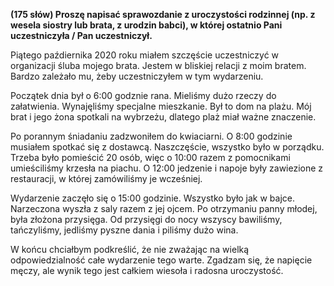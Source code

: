 **(175 słów) Proszę napisać sprawozdanie z uroczystości rodzinnej (np. z wesela siostry lub brata, z urodzin babci), w której ostatnio Pani uczestniczyła / Pan uczestniczył.**

Piątego paźdiernika 2020 roku miałem szczęście uczestniczyć w organizacji śluba mojego brata.
Jestem w bliskiej relacji z moim bratem.
Bardzo zależało mu, żeby uczestniczyłem w tym wydarzeniu.

Początek dnia był o 6:00 godznie rana.
Mieliśmy dużo rzeczy do załatwienia.
Wynajęliśmy specjalne mieszkanie.
Był to dom na plażu.
Mój brat i jego żona spotkali na wybrzeżu, dlatego plaż miał ważne znaczenie.

Po porannym śniadaniu zadzwoniłem do kwiaciarni.
O 8:00 godzinie musiałem spotkać się z dostawcą.
Naszczęście, wszystko było w porządku.
Trzeba było pomieścić 20 osób, więc o 10:00 razem z pomocnikami umieściliśmy krzesła na piachu.
O 12:00 jedzenie i napoje były zawiezione z restauracji, w której zamówiliśmy je wcześniej.

Wydarzenie zaczęło się o 15:00 godzinie.
Wszystko było jak w bajce.
Narzeczona wyszła z saly razem z jej ojcem.
Po otrzymaniu panny młodej, była złożona przysięga.
Od przysięgi do nocy wszyscy bawiliśmy, tańczyliśmy, jedliśmy pyszne dania i piliśmy dużo wina.

W końcu chciałbym podkreślić, że nie zważając na wielką odpowiedzialność całe wydarzenie tego warte.
Zgadzam się, że napięcie męczy, ale wynik tego jest całkiem wiesoła i radosna uroczystość.
